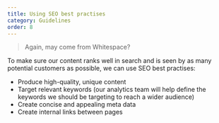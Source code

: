 ```yaml
---
title: Using SEO best practises
category: Guidelines
order: 8
---
```

> Again, may come from Whitespace?

To make sure our content ranks well in search and is seen by as many potential customers as possible, we can use SEO best practises:
* Produce high-quality, unique content
* Target relevant keywords \(our analytics team will help define the keywords we should be targeting to reach a wider audience\)
* Create concise and appealing meta data
* Create internal links between pages
